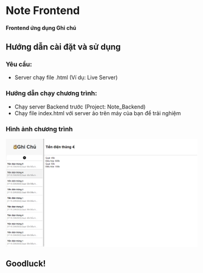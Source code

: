 # Note Frontend
#### Frontend ứng dụng Ghi chú
## Hướng dẫn cài đặt và sử dụng
### Yêu cầu:
-   Server chạy file .html (Ví dụ: Live Server)
### Hướng dẫn chạy chương trình:
-   Chạy server Backend trước (Project: Note_Backend)
-   Chạy file index.html với server ảo trên máy của bạn để trải nghiệm
### Hình ảnh chương trình
<img src="/image_readme/1.PNG">

## Goodluck!